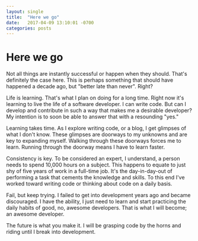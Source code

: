 ```yaml
---
layout: single
title:  "Here we go"
date:   2017-04-09 13:10:01 -0700
categories: posts
---
```


# Here we go

Not all things are instantly successful or happen when they should. That's definitely the case here. This is perhaps something that should have happened a decade ago, but "better late than never". Right?

Life is learning. That's what I plan on doing for a long time. Right now it's learning to live the life of a software developer. I can write code. But can I develop and contribute in such a way that makes me a desirable developer? My intention is to soon be able to answer that with a resounding "yes."

Learning takes time. As I explore writing code, or a blog, I get glimpses of what I don't know. These glimpses are doorways to my unknowns and are key to expanding myself. Walking through these doorways forces me to learn. Running through the doorway means I have to learn faster.

Consistency is key. To be considered an expert, I understand, a person needs to spend 10,000 hours on a subject. This happens to equate to just shy of five years of work in a full-time job. It's the day-in-day-out of performing a task that cements the knowledge and skills. To this end I've worked toward writing code or thinking about code on a daily basis.

Fail, but keep trying. I failed to get into development years ago and became discouraged. I have the ability, I just need to learn and start practicing the daily habits of good, no, awesome developers. That is what I will become; an awesome developer.

The future is what you make it. I will be grasping code by the horns and riding until I break into development.
